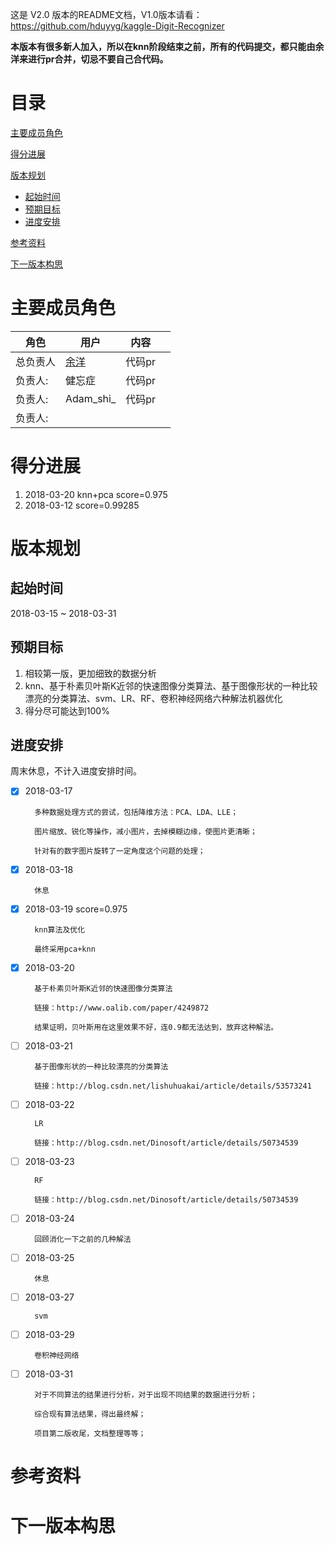 

这是 V2.0 版本的README文档，V1.0版本请看：https://github.com/hduyyg/kaggle-Digit-Recognizer

**本版本有很多新人加入，所以在knn阶段结束之前，所有的代码提交，都只能由余洋来进行pr合并，切忌不要自己合代码。**

# 目录

[主要成员角色](#主要成员角色)

[得分进展](#得分进展)

[版本规划](#版本规划)

*   [起始时间](#起始时间)
*   [预期目标](#预期目标)
*   [进度安排](#进度安排)

[参考资料](#参考资料)

[下一版本构思](#下一版本构思)

# 主要成员角色

| 角色     | 用户                              | 内容   |      |
| -------- | --------------------------------- | ------ | ---- |
| 总负责人 | [余洋](https://github.com/hduyyg) | 代码pr |      |
| 负责人:  | 健忘症                            | 代码pr |      |
| 负责人:  | Adam_shi_                         | 代码pr |      |
| 负责人:  |                                   |        |      |

# 得分进展

1.  2018-03-20 knn+pca score=0.975
2.  2018-03-12 score=0.99285

# 版本规划

## 起始时间

2018-03-15 ~ 2018-03-31

## 预期目标

1.  相较第一版，更加细致的数据分析
2.  knn、基于朴素贝叶斯K近邻的快速图像分类算法、基于图像形状的一种比较漂亮的分类算法、svm、LR、RF、卷积神经网络六种解法机器优化
3.  得分尽可能达到100%

## 进度安排

周末休息，不计入进度安排时间。

-   [x] 2018-03-17

        多种数据处理方式的尝试，包括降维方法：PCA、LDA、LLE；

        图片缩放、锐化等操作，减小图片，去掉模糊边缘，使图片更清晰；

        针对有的数字图片旋转了一定角度这个问题的处理；

-   [x] 2018-03-18

        休息

- [x] 2018-03-19 score=0.975

        knn算法及优化

        最终采用pca+knn

- [x] 2018-03-20

        基于朴素贝叶斯K近邻的快速图像分类算法

        链接：http://www.oalib.com/paper/4249872

        结果证明，贝叶斯用在这里效果不好，连0.9都无法达到，放弃这种解法。

-   [ ] 2018-03-21

        基于图像形状的一种比较漂亮的分类算法

        链接：http://blog.csdn.net/lishuhuakai/article/details/53573241

-   [ ] 2018-03-22

        LR

        链接：http://blog.csdn.net/Dinosoft/article/details/50734539

-   [ ] 2018-03-23

        RF

        链接：http://blog.csdn.net/Dinosoft/article/details/50734539

-   [ ] 2018-03-24

        回顾消化一下之前的几种解法

-   [ ] 2018-03-25

        休息

-   [ ] 2018-03-27

        svm

-   [ ] 2018-03-29

        卷积神经网络

-   [ ] 2018-03-31

        对于不同算法的结果进行分析，对于出现不同结果的数据进行分析；

        综合现有算法结果，得出最终解；

        项目第二版收尾，文档整理等等；

# 参考资料

# 下一版本构思